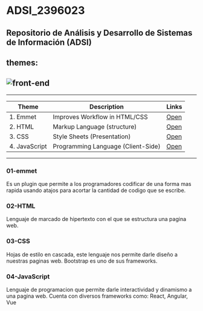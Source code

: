 # ADSI_2396023

## Repositorio de Análisis y Desarrollo de Sistemas de Información (ADSI)

## themes:

## ![front-end](https://www.datocms-assets.com/14946/1590690720-frontend-and-backend-frameworks.png)

---

| Theme         | Description                        | Links                 |
| ------------- | ---------------------------------- | --------------------- |
| 1. Emmet      | Improves Workflow in HTML/CSS      | [Open](01-emmet/)     |
| 2. HTML       | Markup Language (structure)        | [Open](02-HTML/)      |
| 3. CSS        | Style Sheets (Presentation)        | [Open](03-CSS/)       |
| 4. JavaScript | Programming Language (Client-Side) | [Open](04-JavaScript) |

---

### 01-emmet

Es un plugin que permite a los programadores codificar de una forma mas rapida usando atajos para acortar la cantidad de codigo que se escribe.

### 02-HTML

Lenguaje de marcado de hipertexto con el que se estructura una pagina web.

### 03-CSS

Hojas de estilo en cascada, este lenguaje nos permite darle diseño a nuestras paginas web.
Bootstrap es uno de sus frameworks.

### 04-JavaScript

Lenguaje de programacion que permite darle interactividad y dinamismo a una pagina web.
Cuenta con diversos frameworks como: React, Angular, Vue
